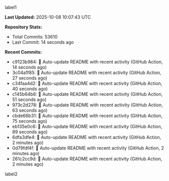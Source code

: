 
label1 
<!-- ACTIVITY_START -->
**Last Updated:** 2025-10-08 10:07:43 UTC

**Repository Stats:**
- Total Commits: 53610
- Last Commit: 14 seconds ago

**Recent Commits:**
- c9123b984: 🤖 Auto-update README with recent activity (GitHub Action, 14 seconds ago)
- 3c04a1f85: 🤖 Auto-update README with recent activity (GitHub Action, 27 seconds ago)
- c34faa4d2: 🤖 Auto-update README with recent activity (GitHub Action, 40 seconds ago)
- c145b64b8: 🤖 Auto-update README with recent activity (GitHub Action, 51 seconds ago)
- 973c2d278: 🤖 Auto-update README with recent activity (GitHub Action, 63 seconds ago)
- cbde66b31: 🤖 Auto-update README with recent activity (GitHub Action, 75 seconds ago)
- eb135e0c6: 🤖 Auto-update README with recent activity (GitHub Action, 89 seconds ago)
- 6dfa3dfe4: 🤖 Auto-update README with recent activity (GitHub Action, 2 minutes ago)
- 0d79fdf4f: 🤖 Auto-update README with recent activity (GitHub Action, 2 minutes ago)
- 261c2cc9d: 🤖 Auto-update README with recent activity (GitHub Action, 2 minutes ago)
<!-- ACTIVITY_END -->

label2
